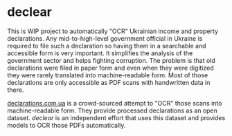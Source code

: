# declear

This is WIP project to automatically "OCR" Ukrainian income and property declarations. Any mid-to-high-level government official in Ukraine is required to file such a declaration so having them in a searchable and accessible form is very important. It simplifies the analysis of the government sector and helps fighting corruption. The problem is that old declarations were filed in paper form and even when they were digitized they were rarely translated into machine-readable form. Most of those declarations are only accessible as PDF scans with handwritten data in there.

[declarations.com.ua](http://declarations.com.ua) is a crowd-sourced attempt to "OCR" those scans into machine-readable form. They provide processed declarations as an open dataset. *declear* is an independent effort that uses this dataset and provides models to OCR those PDFs automatically. 
